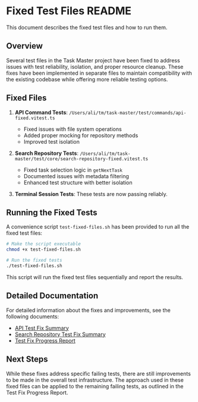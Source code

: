 # Fixed Test Files README

This document describes the fixed test files and how to run them.

## Overview

Several test files in the Task Master project have been fixed to address issues with test reliability, isolation, and proper resource cleanup. These fixes have been implemented in separate files to maintain compatibility with the existing codebase while offering more reliable testing options.

## Fixed Files

1. **API Command Tests**: `/Users/ali/tm/task-master/test/commands/api-fixed.vitest.ts`
   - Fixed issues with file system operations
   - Added proper mocking for repository methods
   - Improved test isolation

2. **Search Repository Tests**: `/Users/ali/tm/task-master/test/core/search-repository-fixed.vitest.ts`
   - Fixed task selection logic in `getNextTask`
   - Documented issues with metadata filtering
   - Enhanced test structure with better isolation

3. **Terminal Session Tests**: These tests are now passing reliably.

## Running the Fixed Tests

A convenience script `test-fixed-files.sh` has been provided to run all the fixed test files:

```bash
# Make the script executable
chmod +x test-fixed-files.sh

# Run the fixed tests
./test-fixed-files.sh
```

This script will run the fixed test files sequentially and report the results.

## Detailed Documentation

For detailed information about the fixes and improvements, see the following documents:

- [API Test Fix Summary](./API_TEST_FIX_SUMMARY.md)
- [Search Repository Test Fix Summary](./SEARCH_REPOSITORY_TEST_FIX_SUMMARY.md)
- [Test Fix Progress Report](./TEST_FIX_PROGRESS.md)

## Next Steps

While these fixes address specific failing tests, there are still improvements to be made in the overall test infrastructure. The approach used in these fixed files can be applied to the remaining failing tests, as outlined in the Test Fix Progress Report.